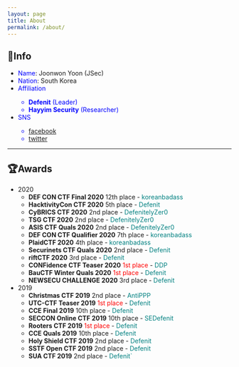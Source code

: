 ```yaml
---
layout: page
title: About
permalink: /about/
---
```

## 🔎Info
- <span style="color:blue">Name</span>: Joonwon Yoon (JSec)
- <span style="color:blue">Nation</span>: South Korea
- <span style="color:blue">Affiliation
  - **Defenit** (Leader)
  - **Hayyim Security** (Researcher)
- <span style="color:blue">SNS
  - [facebook](https://www.facebook.com/yjw.sz/)
  - [twitter](https://twitter.com/jsec_)

---

## 🏆Awards
- 2020
  - **DEF CON CTF Final 2020** 12th place - <span style="color:teal">koreanbadass</span>
  - **HacktivityCon CTF 2020** 5th place - <span style="color:teal">Defenit
  - **CyBRICS CTF 2020** 2nd place - <span style="color:teal">DefenitelyZer0
  - **TSG CTF 2020** 2nd place - <span style="color:teal">DefenitelyZer0
  - **ASIS CTF Quals 2020** 2nd place - <span style="color:teal">DefenitelyZer0
  - **DEF CON CTF Qualifier 2020** 7th place - <span style="color:teal">koreanbadass
  - **PlaidCTF 2020** 4th place - <span style="color:teal">koreanbadass
  - **Securinets CTF Quals 2020** 2nd place - <span style="color:teal">Defenit
  - **riftCTF 2020** 3rd place - <span style="color:teal">Defenit
  - **CONFidence CTF Teaser 2020** <span style="color:red">1st place</span> - <span style="color:teal">DDP
  - **BauCTF Winter Quals 2020** <span style="color:red">1st place</span> - <span style="color:teal">Defenit
  - **NEWSECU CHALLENGE 2020** 3rd place - <span style="color:teal">Defenit
- 2019
  - **Christmas CTF 2019** 2nd place - <span style="color:teal">AntiPPP
  - **UTC-CTF Teaser 2019** <span style="color:red">1st place</span> - <span style="color:teal">Defenit
  - **CCE Final 2019** 10th place - <span style="color:teal">Defenit
  - **SECCON Online CTF 2019** 10th place - <span style="color:teal">SEDefenit
  - **Rooters CTF 2019** <span style="color:red">1st place </span>- <span style="color:teal">Defenit
  - **CCE Quals 2019** 10th place - <span style="color:teal">Defenit
  - **Holy Shield CTF 2019** 2nd place - <span style="color:teal">Defenit
  - **SSTF Open CTF 2019** 2nd place - <span style="color:teal">Defenit
  - **SUA CTF 2019** 2nd place - <span style="color:teal">Defenit`
